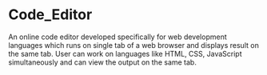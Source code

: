 # Code_Editor
An online code editor developed specifically for
web development languages which runs on
single tab of a web browser and displays
result on the same tab.
User can work on languages like HTML, CSS,
JavaScript simultaneously and can view the
output on the same tab.
